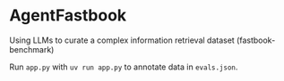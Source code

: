 # AgentFastbook
Using LLMs to curate a complex information retrieval dataset (fastbook-benchmark)

Run `app.py` with `uv run app.py` to annotate data in `evals.json`.
